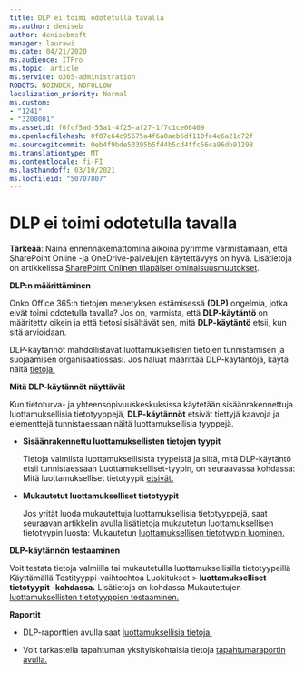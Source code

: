 ```yaml
---
title: DLP ei toimi odotetulla tavalla
ms.author: deniseb
author: denisebmsft
manager: laurawi
ms.date: 04/21/2020
ms.audience: ITPro
ms.topic: article
ms.service: o365-administration
ROBOTS: NOINDEX, NOFOLLOW
localization_priority: Normal
ms.custom:
- "1241"
- "3200001"
ms.assetid: f6fcf5ad-55a1-4f25-af27-1f7c1ce06409
ms.openlocfilehash: 0f07e64c95675a4f6a0aeb6df110fe4e6a21d72f
ms.sourcegitcommit: 0eb4f9bde53395b5fd4b5cd4ffc56ca96db91298
ms.translationtype: MT
ms.contentlocale: fi-FI
ms.lasthandoff: 03/10/2021
ms.locfileid: "50707807"
---
```

# <a name="dlp-not-working-as-expected"></a>DLP ei toimi odotetulla tavalla

**Tärkeää**: Näinä ennennäkemättöminä aikoina pyrimme varmistamaan, että SharePoint Online -ja OneDrive-palvelujen käytettävyys on hyvä. Lisätietoja on artikkelissa [SharePoint Onlinen tilapäiset ominaisuusmuutokset](https://aka.ms/ODSPAdjustments).

 **DLP:n määrittäminen**

Onko Office 365:n tietojen menetyksen estämisessä **(DLP)** ongelmia, jotka eivät toimi odotetulla tavalla? Jos on, varmista, että **DLP-käytäntö** on määritetty oikein ja että tietosi sisältävät sen, mitä **DLP-käytäntö** etsii, kun sitä arvioidaan.
  
DLP-käytännöt mahdollistavat luottamuksellisten tietojen tunnistamisen ja suojaamisen organisaatiossasi. Jos haluat määrittää DLP-käytäntöjä, käytä näitä [tietoja.](https://docs.microsoft.com/microsoft-365/compliance/create-a-dlp-policy-from-a-template)
  
 **Mitä DLP-käytännöt näyttävät**
  
Kun tietoturva- ja yhteensopivuuskeskuksissa käytetään sisäänrakennettuja luottamuksellisia tietotyyppejä, **DLP-käytännöt** etsivät tiettyjä kaavoja ja elementtejä tunnistaessaan näitä luottamuksellisia tyyppejä.
  
- **Sisäänrakennettu luottamuksellisten tietojen tyypit**

    Tietoja valmiista luottamuksellisista tyypeistä ja siitä, mitä DLP-käytäntö etsii tunnistaessaan Luottamukselliset-tyypin, on seuraavassa kohdassa: Mitä luottamukselliset tietotyypit [etsivät.](https://docs.microsoft.com/microsoft-365/compliance/sensitive-information-type-entity-definitions)

- **Mukautetut luottamukselliset tietotyypit**

    Jos yrität luoda mukautettuja luottamuksellisia tietotyyppejä, saat seuraavan artikkelin avulla lisätietoja mukautetun luottamuksellisen tietotyypin luosta: Mukautetun [luottamuksellisen tietotyypin luominen.](https://docs.microsoft.com/microsoft-365/compliance/create-a-custom-sensitive-information-type)

**DLP-käytännön testaaminen**

Voit testata tietoja valmiilla tai mukautetuilla luottamuksellisilla  tietotyypeillä Käyttämällä Testityyppi-vaihtoehtoa Luokitukset   >  **luottamukselliset tietotyypit -kohdassa.** Lisätietoja on kohdassa Mukautettujen [luottamuksellisten tietotyyppien testaaminen.](https://docs.microsoft.com/microsoft-365/compliance/create-a-custom-sensitive-information-type#create-custom-sensitive-information-types-in-the-security--compliance-center)

 **Raportit**
  
- DLP-raporttien avulla saat [luottamuksellisia tietoja.](https://docs.microsoft.com/microsoft-365/compliance/data-loss-prevention-policies#dlp-reports)

- Voit tarkastella tapahtuman yksityiskohtaisia tietoja [tapahtumaraportin avulla.](https://docs.microsoft.com/microsoft-365/compliance/data-loss-prevention-policies#incident-reports)
